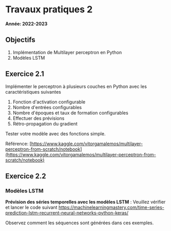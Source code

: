 # Travaux pratiques 2

**Année: 2022-2023**

## Objectifs
1. Implémentation de Multilayer perceptron en Python
2. Modèles LSTM

## Exercice 2.1

Implémenter le perceptron à plusieurs couches en Python avec les caractéristiques suivantes
1. Fonction d'activation configurable
2. Nombre d'entrées configurables 
3. Nombre d'époques et taux de formation configurables
4. Effectuer des prévisions
5. Rétro-propagation du gradient

Tester votre modèle avec des fonctions simple.

Référence: [https://www.kaggle.com/vitorgamalemos/multilayer-perceptron-from-scratch/notebook](https://www.kaggle.com/vitorgamalemos/multilayer-perceptron-from-scratch/notebook)

## Exercice 2.2

### Modèles LSTM

**Prévision des séries temporelles avec les modèles LSTM** : Veuillez vérifier et lancer le code suivant
<https://machinelearningmastery.com/time-series-prediction-lstm-recurrent-neural-networks-python-keras/>

Observez comment les séquences sont générées dans ces exemples.


